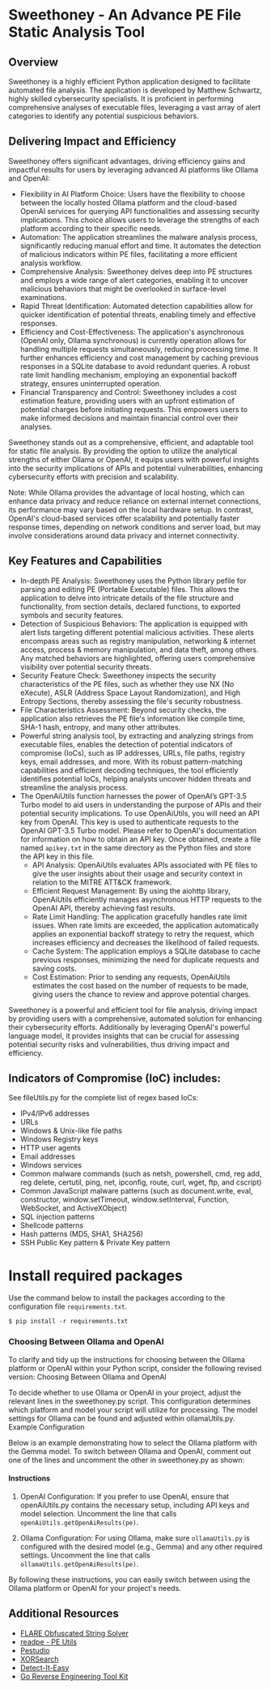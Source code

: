 # Sweethoney - An Advance PE File Static Analysis Tool

## Overview
Sweethoney is a highly efficient Python application designed to facilitate automated file analysis. The application is developed by Matthew Schwartz, highly skilled cybersecurity specialists. It is proficient in performing comprehensive analyses of executable files, leveraging a vast array of alert categories to identify any potential suspicious behaviors.

## Delivering Impact and Efficiency
Sweethoney offers significant advantages, driving efficiency gains and impactful results for users by leveraging advanced AI platforms like Ollama and OpenAI:

* Flexibility in AI Platform Choice: Users have the flexibility to choose between the locally hosted Ollama platform and the cloud-based OpenAI services for querying API functionalities and assessing security implications. This choice allows users to leverage the strengths of each platform according to their specific needs. 
* Automation: The application streamlines the malware analysis process, significantly reducing manual effort and time. It automates the detection of malicious indicators within PE files, facilitating a more efficient analysis workflow.
* Comprehensive Analysis: Sweethoney delves deep into PE structures and employs a wide range of alert categories, enabling it to uncover malicious behaviors that might be overlooked in surface-level examinations.
* Rapid Threat Identification: Automated detection capabilities allow for quicker identification of potential threats, enabling timely and effective responses.
* Efficiency and Cost-Effectiveness: The application's asynchronous (OpenAI only, Ollama synchronous) is currently operation allows for handling multiple requests simultaneously, reducing processing time. It further enhances efficiency and cost management by caching previous responses in a SQLite database to avoid redundant queries. A robust rate limit handling mechanism, employing an exponential backoff strategy, ensures uninterrupted operation.
* Financial Transparency and Control: Sweethoney includes a cost estimation feature, providing users with an upfront estimation of potential charges before initiating requests. This empowers users to make informed decisions and maintain financial control over their analyses.

Sweethoney stands out as a comprehensive, efficient, and adaptable tool for static file analysis. By providing the option to utilize the analytical strengths of either Ollama or OpenAI, it equips users with powerful insights into the security implications of APIs and potential vulnerabilities, enhancing cybersecurity efforts with precision and scalability.

Note: While Ollama provides the advantage of local hosting, which can enhance data privacy and reduce reliance on external internet connections, its performance may vary based on the local hardware setup. In contrast, OpenAI's cloud-based services offer scalability and potentially faster response times, depending on network conditions and server load, but may involve considerations around data privacy and internet connectivity.

## Key Features and Capabilities
* In-depth PE Analysis: Sweethoney uses the Python library pefile for parsing and editing PE (Portable Executable) files. This allows the application to delve into intricate details of the file structure and functionality, from section details, declared functions, to exported symbols and security features.
* Detection of Suspicious Behaviors: The application is equipped with alert lists targeting different potential malicious activities. These alerts encompass areas such as registry manipulation, networking & internet access, process & memory manipulation, and data theft, among others. Any matched behaviors are highlighted, offering users comprehensive visibility over potential security threats.
* Security Feature Check: Sweethoney inspects the security characteristics of the PE files, such as whether they use NX (No eXecute), ASLR (Address Space Layout Randomization), and High Entropy Sections, thereby assessing the file's security robustness.
* File Characteristics Assessment: Beyond security checks, the application also retrieves the PE file's information like compile time, SHA-1 hash, entropy, and many other attributes.
* Powerful string analysis tool, by extracting and analyzing strings from executable files, enables the detection of potential indicators of compromise (IoCs), such as IP addresses, URLs, file paths, registry keys, email addresses, and more. With its robust pattern-matching capabilities and efficient decoding techniques, the tool efficiently identifies potential IoCs, helping analysts uncover hidden threats and streamline the analysis process.
* The OpenAiUtils function harnesses the power of OpenAI’s GPT-3.5 Turbo model to aid users in understanding the purpose of APIs and their potential security implications. To use OpenAiUtils, you will need an API key from OpenAI. This key is used to authenticate requests to the OpenAI GPT-3.5 Turbo model. Please refer to OpenAI's documentation for information on how to obtain an API key. Once obtained, create a file named ```apikey.txt``` in the same directory as the Python files and store the API key in this file.
    * API Analysis: OpenAiUtils evaluates APIs associated with PE files to give the user insights about their usage and security context in relation to the MITRE ATT&CK framework.
    * Efficient Request Management: By using the aiohttp library, OpenAiUtils efficiently manages asynchronous HTTP requests to the OpenAI API, thereby achieving fast results.
    * Rate Limit Handling: The application gracefully handles rate limit issues. When rate limits are exceeded, the application automatically applies an exponential backoff strategy to retry the request, which increases efficiency and decreases the likelihood of failed requests.
    * Cache System: The application employs a SQLite database to cache previous responses, minimizing the need for duplicate requests and saving costs.
    * Cost Estimation: Prior to sending any requests, OpenAiUtils estimates the cost based on the number of requests to be made, giving users the chance to review and approve potential charges.  

Sweethoney is a powerful and efficient tool for file analysis, driving impact by providing users with a comprehensive, automated solution for enhancing their cybersecurity efforts.  Additionally by leveraging OpenAI's powerful language model, it provides insights that can be crucial for assessing potential security risks and vulnerabilities, thus driving impact and efficiency.

## Indicators of Compromise (IoC) includes:   
See fileUtils.py for the complete list of regex based IoCs:
* IPv4/IPv6 addresses
* URLs 
* Windows & Unix-like file paths
* Windows Registry keys
* HTTP user agents
* Email addresses
* Windows services
* Common malware commands (such as netsh, powershell, cmd, reg add, reg delete, certutil, ping, net, ipconfig, route, curl, wget, ftp, and cscript)
* Common JavaScript malware patterns (such as document.write, eval, constructor, window.setTimeout, window.setInterval, Function, WebSocket, and ActiveXObject)
* SQL injection patterns
* Shellcode patterns
* Hash patterns (MD5, SHA1, SHA256)
* SSH Public Key pattern & Private Key pattern

# Install required packages
Use the command below to install the packages according to the configuration file `requirements.txt`.

```
$ pip install -r requirements.txt
```

### Choosing Between Ollama and OpenAI
To clarify and tidy up the instructions for choosing between the Ollama platform or OpenAI within your Python script, consider the following revised version:
Choosing Between Ollama and OpenAI

To decide whether to use Ollama or OpenAI in your project, adjust the relevant lines in the sweethoney.py script. This configuration determines which platform and model your script will utilize for processing. The model settings for Ollama can be found and adjusted within ollamaUtils.py.
Example Configuration

Below is an example demonstrating how to select the Ollama platform with the Gemma model. To switch between Ollama and OpenAI, comment out one of the lines and uncomment the other in sweethoney.py as shown:

#### Instructions

1. OpenAI Configuration: If you prefer to use OpenAI, ensure that openAiUtils.py contains the necessary setup, including API keys and model selection. Uncomment the line that calls `openAiUtils.getOpenAiResults(pe)`.

2. Ollama Configuration: For using Ollama, make sure `ollamaUtils.py` is configured with the desired model (e.g., Gemma) and any other required settings. Uncomment the line that calls `ollamaUtils.getOpenAiResults(pe)`.

By following these instructions, you can easily switch between using the Ollama platform or OpenAI for your project's needs.

## Additional Resources
* [FLARE Obfuscated String Solver](https://github.com/mandiant/flare-floss)
* [readpe - PE Utils](https://github.com/mentebinaria/readpe)
* [Pestudio](https://www.winitor.com/)
* [XORSearch](https://blog.didierstevens.com/programs/xorsearch/)
* [Detect-It-Easy](https://github.com/horsicq/Detect-It-Easy)
* [Go Reverse Engineering Tool Kit](https://go-re.tk/)

